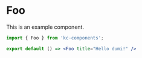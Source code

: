 # Foo

This is an example component.

```jsx
import { Foo } from 'kc-components';

export default () => <Foo title="Hello dumi!" />
```
